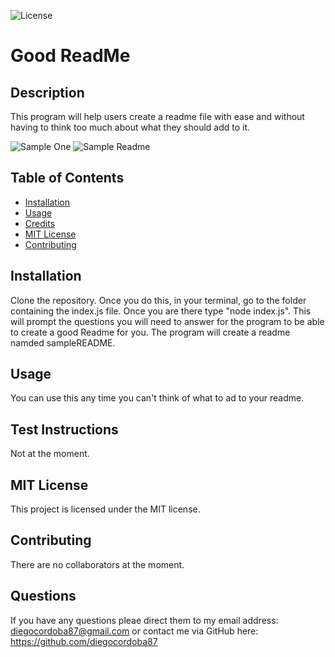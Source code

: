 ![License](https://img.shields.io/badge/License-MIT-red)

# Good ReadMe

## Description
This program will help users create a readme file with ease and without having to think too much about what they should add to it.

![Sample One](gifs/samplegifOne.gif)
![Sample Readme](gifs/sampleReadMegif.gif)

## Table of Contents 
* [Installation](#installation)
* [Usage](#usage)
* [Credits](#credits)
* [MIT License](#MIT-License)
* [Contributing](#Contributing)


## Installation
Clone the repository. Once you do this, in your terminal, go to the folder containing the index.js file. Once you are there type "node index.js".  This will prompt the questions you will need to answer for the program to be able to create a good Readme for you.  The program will create a readme namded sampleREADME.


## Usage 
You can use this any time you can't think of what to ad to your readme.


## Test Instructions

Not at the moment.


## MIT License

This project is licensed under the MIT license.

## Contributing

 There are no collaborators at the moment.

## Questions

If you have any questions pleae direct them to my email address: diegocordoba87@gmail.com or contact me via GitHub here: https://github.com/diegocordoba87